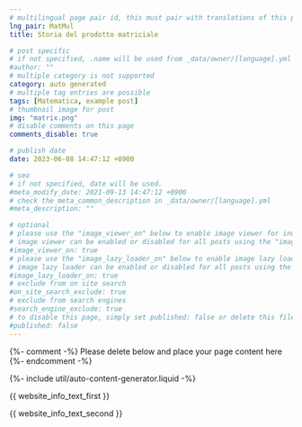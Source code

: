 ```yaml
---
# multilingual page pair id, this must pair with translations of this page. (This name must be unique)
lng_pair: MatMul
title: Storia del prodotto matriciale

# post specific
# if not specified, .name will be used from _data/owner/[language].yml
#author: ""
# multiple category is not supported
category: auto generated
# multiple tag entries are possible
tags: [Matematica, example post]
# thumbnail image for post
img: "matrix.png"
# disable comments on this page
comments_disable: true

# publish date
date: 2023-06-08 14:47:12 +0900

# seo
# if not specified, date will be used.
#meta_modify_date: 2021-09-13 14:47:12 +0900
# check the meta_common_description in _data/owner/[language].yml
#meta_description: ""

# optional
# please use the "image_viewer_on" below to enable image viewer for individual pages or posts (_posts/ or [language]/_posts folders).
# image viewer can be enabled or disabled for all posts using the "image_viewer_posts: true" setting in _data/conf/main.yml.
#image_viewer_on: true
# please use the "image_lazy_loader_on" below to enable image lazy loader for individual pages or posts (_posts/ or [language]/_posts folders).
# image lazy loader can be enabled or disabled for all posts using the "image_lazy_loader_posts: true" setting in _data/conf/main.yml.
#image_lazy_loader_on: true
# exclude from on site search
#on_site_search_exclude: true
# exclude from search engines
#search_engine_exclude: true
# to disable this page, simply set published: false or delete this file
#published: false
---
```


{%- comment -%} Please delete below and place your page content here {%- endcomment -%}

{%- include util/auto-content-generator.liquid -%}

<!-- outline-start -->

{{ website_info_text_first }}

<!-- outline-end -->

{{ website_info_text_second }}
